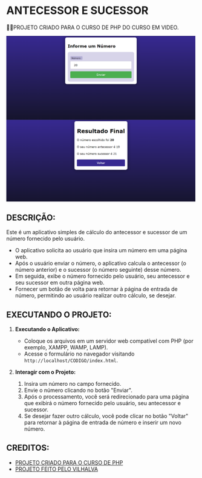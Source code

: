 # ANTECESSOR E SUCESSOR
👨‍🏫PROJETO CRIADO PARA O CURSO DE PHP DO CURSO EM VIDEO.

<img src="./IMAGENS/FOTO_1.png" align="center" width="500"> <br>
<img src="./IMAGENS/FOTO_2.png" align="center" width="500"> <br>

## DESCRIÇÃO:
Este é um aplicativo simples de cálculo do antecessor e sucessor de um número fornecido pelo usuário.

- O aplicativo solicita ao usuário que insira um número em uma página web.
- Após o usuário enviar o número, o aplicativo calcula o antecessor (o número anterior) e o sucessor (o número seguinte) desse número.
- Em seguida, exibe o número fornecido pelo usuário, seu antecessor e seu sucessor em outra página web.
- Fornecer um botão de volta para retornar à página de entrada de número, permitindo ao usuário realizar outro cálculo, se desejar.

## EXECUTANDO O PROJETO:
1. **Executando o Aplicativo:**
   - Coloque os arquivos em um servidor web compatível com PHP (por exemplo, XAMPP, WAMP, LAMP).
   - Acesse o formulário no navegador visitando `http://localhost/CODIGO/index.html`.

2. **Interagir com o Projeto:**
   1. Insira um número no campo fornecido.
   2. Envie o número clicando no botão "Enviar".
   3. Após o processamento, você será redirecionado para uma página que exibirá o número fornecido pelo usuário, seu antecessor e sucessor.
   4. Se desejar fazer outro cálculo, você pode clicar no botão "Voltar" para retornar à página de entrada de número e inserir um novo número.
   
## CREDITOS:
- [PROJETO CRIADO PARA O CURSO DE PHP](https://github.com/VILHALVA/CURSO-DE-PHP)
- [PROJETO FEITO PELO VILHALVA](https://github.com/VILHALVA)





